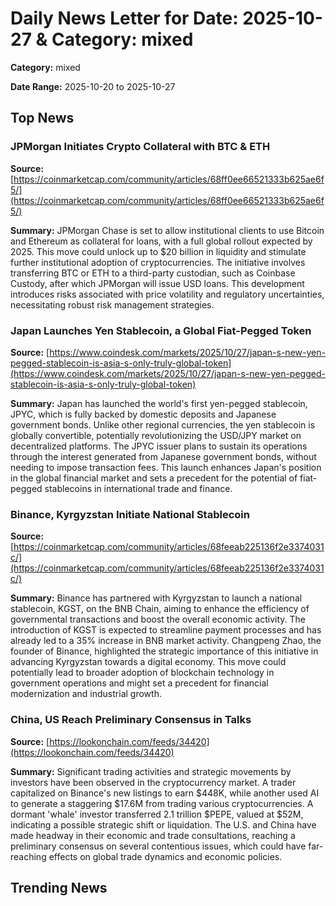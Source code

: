 
# Daily News Letter for Date: 2025-10-27 & Category: mixed

**Category:** mixed

**Date Range:** 2025-10-20 to 2025-10-27

## Top News
    
### JPMorgan Initiates Crypto Collateral with BTC & ETH
**Source:** [https://coinmarketcap.com/community/articles/68ff0ee66521333b625ae6f5/](https://coinmarketcap.com/community/articles/68ff0ee66521333b625ae6f5/)

**Summary:** 
JPMorgan Chase is set to allow institutional clients to use Bitcoin and Ethereum as collateral for loans, with a full global rollout expected by 2025. This move could unlock up to $20 billion in liquidity and stimulate further institutional adoption of cryptocurrencies. The initiative involves transferring BTC or ETH to a third-party custodian, such as Coinbase Custody, after which JPMorgan will issue USD loans. This development introduces risks associated with price volatility and regulatory uncertainties, necessitating robust risk management strategies.
    
### Japan Launches Yen Stablecoin, a Global Fiat-Pegged Token
**Source:** [https://www.coindesk.com/markets/2025/10/27/japan-s-new-yen-pegged-stablecoin-is-asia-s-only-truly-global-token](https://www.coindesk.com/markets/2025/10/27/japan-s-new-yen-pegged-stablecoin-is-asia-s-only-truly-global-token)

**Summary:** 
Japan has launched the world's first yen-pegged stablecoin, JPYC, which is fully backed by domestic deposits and Japanese government bonds. Unlike other regional currencies, the yen stablecoin is globally convertible, potentially revolutionizing the USD/JPY market on decentralized platforms. The JPYC issuer plans to sustain its operations through the interest generated from Japanese government bonds, without needing to impose transaction fees. This launch enhances Japan's position in the global financial market and sets a precedent for the potential of fiat-pegged stablecoins in international trade and finance.
    
### Binance, Kyrgyzstan Initiate National Stablecoin
**Source:** [https://coinmarketcap.com/community/articles/68feeab225136f2e3374031c/](https://coinmarketcap.com/community/articles/68feeab225136f2e3374031c/)

**Summary:** 
Binance has partnered with Kyrgyzstan to launch a national stablecoin, KGST, on the BNB Chain, aiming to enhance the efficiency of governmental transactions and boost the overall economic activity. The introduction of KGST is expected to streamline payment processes and has already led to a 35% increase in BNB market activity. Changpeng Zhao, the founder of Binance, highlighted the strategic importance of this initiative in advancing Kyrgyzstan towards a digital economy. This move could potentially lead to broader adoption of blockchain technology in government operations and might set a precedent for financial modernization and industrial growth.
    
### China, US Reach Preliminary Consensus in Talks
**Source:** [https://lookonchain.com/feeds/34420](https://lookonchain.com/feeds/34420)

**Summary:** 
Significant trading activities and strategic movements by investors have been observed in the cryptocurrency market. A trader capitalized on Binance's new listings to earn $448K, while another used AI to generate a staggering $17.6M from trading various cryptocurrencies. A dormant 'whale' investor transferred 2.1 trillion $PEPE, valued at $52M, indicating a possible strategic shift or liquidation. The U.S. and China have made headway in their economic and trade consultations, reaching a preliminary consensus on several contentious issues, which could have far-reaching effects on global trade dynamics and economic policies.
    
## Trending News
